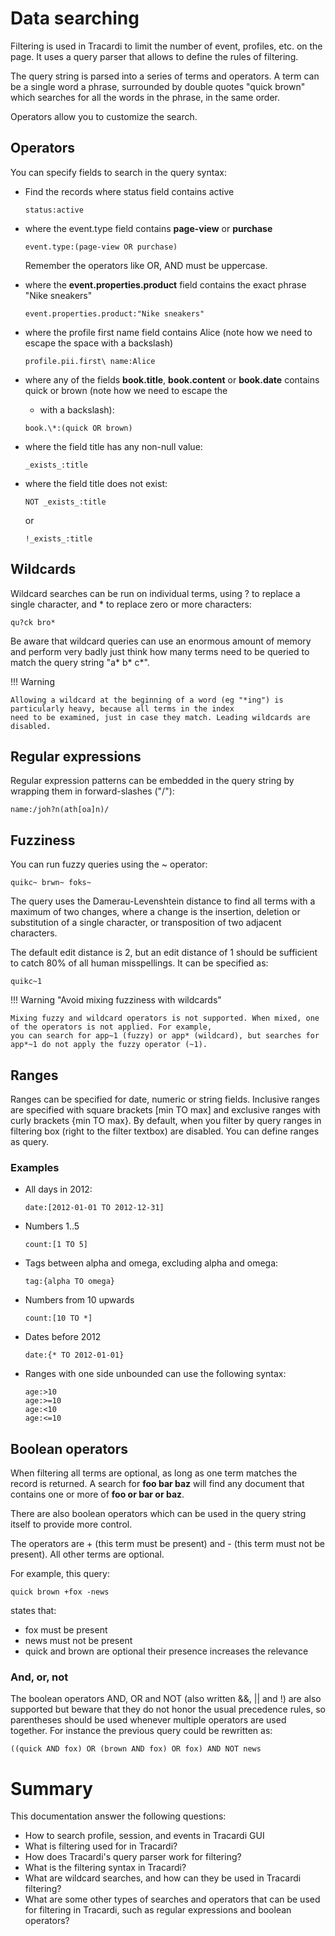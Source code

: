 # Data searching

Filtering is used in Tracardi to limit the number of event, profiles, etc. on the page. It uses a query parser that
allows to define the rules of filtering.

The query string is parsed into a series of terms and operators. A term can be a single word a phrase, surrounded by
double quotes "quick brown" which searches for all the words in the phrase, in the same order.

Operators allow you to customize the search.

## Operators

You can specify fields to search in the query syntax:

* Find the records where status field contains active
    ```
    status:active
    ```

* where the event.type field contains __page-view__  or __purchase__

    ```
    event.type:(page-view OR purchase)
    ```

    Remember the operators like OR, AND must be uppercase.

* where the __event.properties.product__ field contains the exact phrase "Nike sneakers"

    ```
    event.properties.product:"Nike sneakers"
    ```

* where the profile first name field contains Alice (note how we need to escape the space with a backslash)

    ```
    profile.pii.first\ name:Alice
    ```

* where any of the fields __book.title__, __book.content__ or __book.date__ contains quick or brown (note how we need to escape the
    * with a backslash):

    ```
    book.\*:(quick OR brown)
    ```

* where the field title has any non-null value:

    ```
    _exists_:title
    ```


* where the field title does not exist:

    ```
    NOT _exists_:title
    ```
    or
    ```
    !_exists_:title
    ```
    
  
## Wildcards

Wildcard searches can be run on individual terms, using ? to replace a single character, and * to replace zero or more
characters:

```
qu?ck bro*
```

Be aware that wildcard queries can use an enormous amount of memory and perform very badly just think how many terms
need to be queried to match the query string "a* b* c*".

!!! Warning

    Allowing a wildcard at the beginning of a word (eg "*ing") is particularly heavy, because all terms in the index 
    need to be examined, just in case they match. Leading wildcards are disabled.

## Regular expressions

Regular expression patterns can be embedded in the query string by wrapping them in forward-slashes ("/"):

```
name:/joh?n(ath[oa]n)/
```

## Fuzziness

You can run fuzzy queries using the ~ operator:

```
quikc~ brwn~ foks~
```

The query uses the Damerau-Levenshtein distance to find all terms with a maximum of two changes, where a change is the
insertion, deletion or substitution of a single character, or transposition of two adjacent characters.

The default edit distance is 2, but an edit distance of 1 should be sufficient to catch 80% of all human misspellings.
It can be specified as:

```
quikc~1
```

!!! Warning "Avoid mixing fuzziness with wildcards"

    Mixing fuzzy and wildcard operators is not supported. When mixed, one of the operators is not applied. For example,
    you can search for app~1 (fuzzy) or app* (wildcard), but searches for app*~1 do not apply the fuzzy operator (~1).

## Ranges

Ranges can be specified for date, numeric or string fields. Inclusive ranges are specified with square brackets 
[min TO max] and exclusive ranges with curly brackets {min TO max}. By default, when you filter by query ranges in 
filtering box (right to the filter textbox) are disabled. You can define ranges as query.


### Examples

* All days in 2012:
  ```
  date:[2012-01-01 TO 2012-12-31]
  ```
  
* Numbers 1..5

  ```  
  count:[1 TO 5]
  ```

* Tags between alpha and omega, excluding alpha and omega:

  ```
  tag:{alpha TO omega}
  ```
  
* Numbers from 10 upwards

  ```
  count:[10 TO *]
  ```

* Dates before 2012

  ```
  date:{* TO 2012-01-01}
  ```

* Ranges with one side unbounded can use the following syntax:

  ```
  age:>10
  age:>=10
  age:<10
  age:<=10
  ```


## Boolean operators

When filtering all terms are optional, as long as one term matches the record is returned. A search for __foo bar baz__
will find any document that contains one or more of __foo or bar or baz__.

There are also boolean operators which can be used in the query string itself to provide more control.

The operators are + (this term must be present) and - (this term must not be present). All other terms are optional. 

For example, this query:

```
quick brown +fox -news
```

states that:

* fox must be present
* news must not be present
* quick and brown are optional their presence increases the relevance

### And, or, not

The boolean operators AND, OR and NOT (also written &&, || and !) are also supported but beware that they do not honor
the usual precedence rules, so parentheses should be used whenever multiple operators are used together. For instance 
the previous query could be rewritten as:

```
((quick AND fox) OR (brown AND fox) OR fox) AND NOT news
```


# Summary 

This documentation answer the following questions:

* How to search profile, session, and events in Tracardi GUI
* What is filtering used for in Tracardi?
* How does Tracardi's query parser work for filtering?
* What is the filtering syntax in Tracardi?
* What are wildcard searches, and how can they be used in Tracardi filtering?
* What are some other types of searches and operators that can be used for filtering in Tracardi, such as regular expressions and boolean operators?

